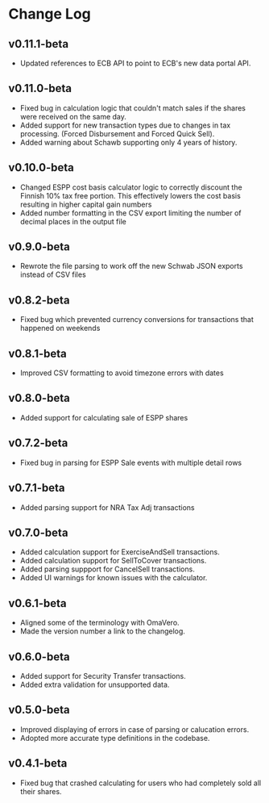 # Change Log

## v0.11.1-beta
* Updated references to ECB API to point to ECB's new data portal API.

## v0.11.0-beta
* Fixed bug in calculation logic that couldn't match sales if the shares were received on the same day.
* Added support for new transaction types due to changes in tax processing. (Forced Disbursement and Forced Quick Sell).
* Added warning about Schawb supporting only 4 years of history.

## v0.10.0-beta
* Changed ESPP cost basis calculator logic to correctly discount the Finnish 10% tax free portion. This effectively lowers the cost basis resulting in higher capital gain numbers
* Added number formatting in the CSV export limiting the number of decimal places in the output file

## v0.9.0-beta
* Rewrote the file parsing to work off the new Schwab JSON exports instead of CSV files

## v0.8.2-beta
* Fixed bug which prevented currency conversions for transactions that happened on weekends

## v0.8.1-beta
* Improved CSV formatting to avoid timezone errors with dates

## v0.8.0-beta
* Added support for calculating sale of ESPP shares

## v0.7.2-beta
* Fixed bug in parsing for ESPP Sale events with multiple detail rows

## v0.7.1-beta
* Added parsing support for NRA Tax Adj transactions

## v0.7.0-beta
* Added calculation support for ExerciseAndSell transactions.
* Added calculation support for SellToCover transactions.
* Added parsing suppport for CancelSell transactions.
* Added UI warnings for known issues with the calculator.

## v0.6.1-beta
* Aligned some of the terminology with OmaVero.
* Made the version number a link to the changelog.

## v0.6.0-beta
* Added support for Security Transfer transactions.
* Added extra validation for unsupported data.

## v0.5.0-beta
* Improved displaying of errors in case of parsing or calucation errors.
* Adopted more accurate type definitions in the codebase.

## v0.4.1-beta
* Fixed bug that crashed calculating for users who had completely sold all their shares.
